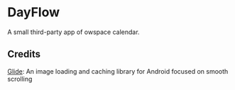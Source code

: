 # DayFlow

A small third-party app of owspace calendar.

## Credits

[Glide](https://github.com/bumptech/glide): An image loading and caching library for Android focused on smooth scrolling

